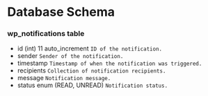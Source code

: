 # Database Schema

### wp_notifications table
* id (int) 11 auto_increment `ID of the notification.`
* sender `Sender of the notification.`
* timestamp `Timestamp of when the notification was triggered.`
* recipients `Collection of notification recipients.`
* message `Notification message.`
* status enum (READ, UNREAD) `Notification status.`


